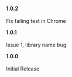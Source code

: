 **1.0.2**<br><br>
Fix failing test in Chrome

**1.0.1**<br><br>
Issue 1, library name bug

**1.0.0**<br><br>
Initial Release
